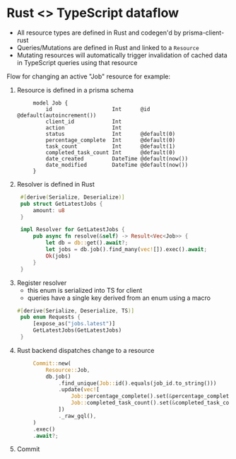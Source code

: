 # Rust <> TypeScript dataflow

- All resource types are defined in Rust and codegen'd by prisma-client-rust
- Queries/Mutations are defined in Rust and linked to a `Resource`
- Mutating resources will automatically trigger invalidation of cached data in TypeScript queries using that resource

Flow for changing an active "Job" resource for example:

1. Resource is defined in a prisma schema
   ```prisma
        model Job {
            id                   Int      @id @default(autoincrement())
            client_id            Int
            action               Int
            status               Int      @default(0)
            percentage_complete  Int      @default(0)
            task_count           Int      @default(1)
            completed_task_count Int      @default(0)
            date_created         DateTime @default(now())
            date_modified        DateTime @default(now())
        }
   ```
2. Resolver is defined in Rust
   ```rust
    #[derive(Serialize, Deserialize)]
    pub struct GetLatestJobs {
        amount: u8
    }

    impl Resolver for GetLatestJobs {
        pub async fn resolve(&self) -> Result<Vec<Job>> {
            let db = db::get().await?;
            let jobs = db.job().find_many(vec![]).exec().await;
            Ok(jobs)
        }
    }
   ```
3. Register resolver
   - this enum is serialized into TS for client 
   - queries have a single key derived from an enum using a macro
   ```rust 
   #[derive(Serialize, Deserialize, TS)]
    pub enum Requests {
        [expose_as("jobs.latest")]
        GetLatestJobs(GetLatestJobs)
    }
   ```
4. Rust backend dispatches change to a resource
   ```rust
        Commit::new(
            Resource::Job,
            db.job()
                .find_unique(Job::id().equals(job_id.to_string()))
                .update(vec![
                    Job::percentage_complete().set(&percentage_complete),
                    Job::completed_task_count().set(&completed_task_count),
                ])
                ._raw_gql(),
        )
        .exec()
        .await?;
    ```
5. Commit







